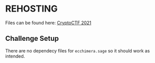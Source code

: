# REHOSTING

Files can be found here: [CryptoCTF 2021](https://github.com/sajjadium/ctf-archives/tree/main/ctfs/Crypto/2021/ecchimera)

## Challenge Setup
There are no dependecy files for `ecchimera.sage` so it should work as intended.